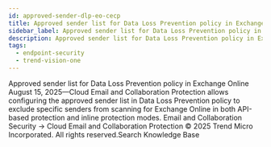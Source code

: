 ```yaml
---
id: approved-sender-dlp-eo-cecp
title: Approved sender list for Data Loss Prevention policy in Exchange Online
sidebar_label: Approved sender list for Data Loss Prevention policy in Exchange Online
description: Approved sender list for Data Loss Prevention policy in Exchange Online
tags:
  - endpoint-security
  - trend-vision-one
---
```


 Approved sender list for Data Loss Prevention policy in Exchange Online August 15, 2025—Cloud Email and Collaboration Protection allows configuring the approved sender list in Data Loss Prevention policy to exclude specific senders from scanning for Exchange Online in both API-based protection and inline protection modes. Email and Collaboration Security → Cloud Email and Collaboration Protection © 2025 Trend Micro Incorporated. All rights reserved.Search Knowledge Base